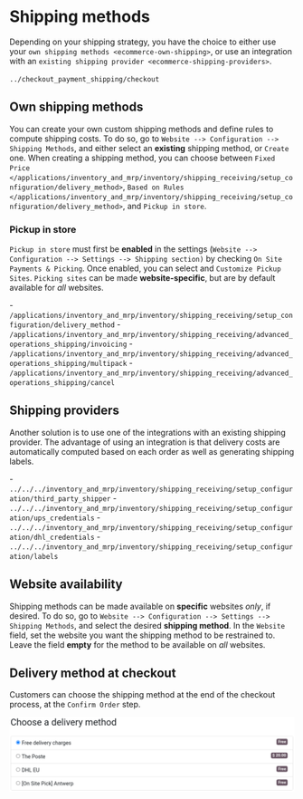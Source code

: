 # Shipping methods

Depending on your shipping strategy, you have the choice to either use
your `own shipping
methods <ecommerce-own-shipping>`, or use an integration with an
`existing shipping provider
<ecommerce-shipping-providers>`.

<div id="ecommerce-own-shipping">

<div class="seealso">

`../checkout_payment_shipping/checkout`

</div>

</div>

## Own shipping methods

You can create your own custom shipping methods and define rules to
compute shipping costs. To do so, go to
`Website --> Configuration --> Shipping Methods`, and either select an
**existing** shipping method, or `Create` one. When creating a shipping
method, you can choose between
`Fixed Price </applications/inventory_and_mrp/inventory/shipping_receiving/setup_configuration/delivery_method>`,
`Based on Rules </applications/inventory_and_mrp/inventory/shipping_receiving/setup_configuration/delivery_method>`,
and `Pickup in store`.

### Pickup in store

`Pickup in store` must first be **enabled** in the settings
(`Website -->
Configuration --> Settings --> Shipping section)` by checking
`On Site Payments &
Picking`. Once enabled, you can select and `Customize Pickup Sites`.
`Picking
sites` can be made **website-specific**, but are by default available
for *all* websites.

<div class="seealso">

\-
`/applications/inventory_and_mrp/inventory/shipping_receiving/setup_configuration/delivery_method` -
`/applications/inventory_and_mrp/inventory/shipping_receiving/advanced_operations_shipping/invoicing` -
`/applications/inventory_and_mrp/inventory/shipping_receiving/advanced_operations_shipping/multipack` -
`/applications/inventory_and_mrp/inventory/shipping_receiving/advanced_operations_shipping/cancel`

</div>

## Shipping providers

Another solution is to use one of the integrations with an existing
shipping provider. The advantage of using an integration is that
delivery costs are automatically computed based on each order as well as
generating shipping labels.

<div class="seealso">

\-
`../../../inventory_and_mrp/inventory/shipping_receiving/setup_configuration/third_party_shipper` -
`../../../inventory_and_mrp/inventory/shipping_receiving/setup_configuration/ups_credentials` -
`../../../inventory_and_mrp/inventory/shipping_receiving/setup_configuration/dhl_credentials` -
`../../../inventory_and_mrp/inventory/shipping_receiving/setup_configuration/labels`

</div>

## Website availability

Shipping methods can be made available on **specific** websites *only*,
if desired. To do so, go to
`Website --> Configuration --> Settings --> Shipping Methods`, and
select the desired **shipping method**. In the `Website` field, set the
website you want the shipping method to be restrained to. Leave the
field **empty** for the method to be available on *all* websites.

## Delivery method at checkout

Customers can choose the shipping method at the end of the checkout
process, at the `Confirm Order` step.

<img src="shipping/shipping-checkout.png" class="align-center"
alt="Delivery method choice at checkout" />
